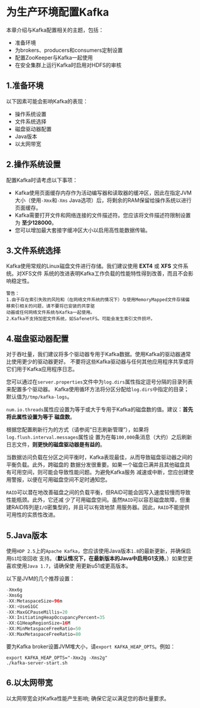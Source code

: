 为生产环境配置Kafka
================================================================================
本章介绍与Kafka配置相关的主题，包括：
+ 准备环境
+ 为brokers、producers和consumers定制设置
+ 配置ZooKeeper与Kafka一起使用
+ 在安全集群上运行Kafka时启用对HDFS的审核

## 1.准备环境
以下因素可能会影响Kafka的表现：
+ 操作系统设置
+ 文件系统选择
+ 磁盘驱动器配置
+ Java版本
+ 以太网带宽

## 2.操作系统设置
配置Kafka时请考虑以下事项：
+ Kafka使用页面缓存内存作为活动编写器和读取器的缓冲区，因此在指定JVM大小（使用`-Xmx`和`-Xms`
Java选项）后，将剩余的RAM保留给操作系统以进行页面缓存。
+ Kafka需要打开文件和网络连接的文件描述符。您应该将文件描述符限制设置为 **至少128000**。
+ 您可以增加最大套接字缓冲区大小以启用高性能数据传输。

## 3.文件系统选择
Kafka使用常规的Linux磁盘文件进行存储。我们建议使用 **EXT4** 或 **XFS** 文件系统。对XFS文件
系统的改进表明Kafka工作负载的性能特性得到改善，而且不会影响稳定性。
```
警告：
1.由于存在索引失败的风险和（在网络文件系统的情况下）与使用MemoryMapped文件存储偏移索引相关的问题，请不要将已安装的共享驱
动器或任何网络文件系统与Kafka一起使用。
2.Kafka不支持加密文件系统，如SafenetFS。可能会发生索引文件损坏。
```

## 4.磁盘驱动器配置
对于吞吐量，我们建议将多个驱动器专用于Kafka数据。使用Kafka的驱动器通常比使用更少的驱动器更好。
不要将这些Kafka驱动器与任何其他应用程序共享或将它们用于Kafka应用程序日志。

您可以通过在`server.properties`文件中为`log.dirs`属性指定逗号分隔的目录列表来配置多个驱动器。
Kafka使用循环方法将分区分配给`log.dirs`中指定的目录；默认值为`/tmp/kafka-logs`。

`num.io.threads`属性应设置为等于或大于专用于Kafka的磁盘数的值。建议：**首先将此属性设置为等于
磁盘数**。

根据您配置刷新行为的方式（请参阅“日志刷新管理”），如果将`log.flush.interval.messages`属性设
置为在每`100,000`条消息（大约）之后刷新日志文件，**则更快的磁盘驱动器是有益的**。

当数据访问负载在分区之间平衡时，Kafka表现最佳，从而导致磁盘驱动器之间的平衡负载。此外，跨磁盘的
数据分发很重要。如果一个磁盘已满并且其他磁盘具有可用空间，则可能会导致性能问题。为避免Kafka服务
减速或中断，您应创建使用警报，以便在可用磁盘空间不足时通知您。

`RAID`可以潜在地改善磁盘之间的负载平衡，但RAID可能会因写入速度较慢而导致性能瓶颈。此外，它还减
少了可用磁盘空间。虽然`RAID`可以容忍磁盘故障，但重建RAID阵列是`I/O`密集型的，并且可以有效地禁
用服务器。因此，`RAID`不能提供可用性的实质性改进。

## 5.Java版本
使用`HDP 2.5`上的`Apache Kafka`，您应该使用Java版本`1.8`的最新更新，并确保启用`G1`垃圾回收
支持。（**默认情况下，在最新版本的Java中启用G1支持**。）如果您更喜欢使用`Java 1.7`，请确保使
用更新u51或更高版本。

以下是JVM的几个推荐设置：
```java
-Xmx6g
-Xms6g
-XX:MetaspaceSize=96m
-XX:+UseG1GC
-XX:MaxGCPauseMillis=20
-XX:InitiatingHeapOccupancyPercent=35
-XX:G1HeapRegionSize=16M
-XX:MinMetaspaceFreeRatio=50
-XX:MaxMetaspaceFreeRatio=80
```
要为Kafka broker设置JVM堆大小，请`export KAFKA_HEAP_OPTS`。例如：
```shell
export KAFKA_HEAP_OPTS="-Xmx2g -Xms2g"
./kafka-server-start.sh
```

## 6.以太网带宽
以太网带宽会对Kafka性能产生影响; 确保它足以满足您的吞吐量要求。
